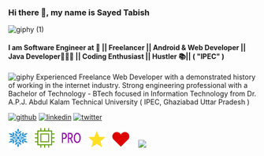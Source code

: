 ### Hi there 👋, my name is Sayed Tabish

![giphy (1)](https://user-images.githubusercontent.com/93794214/148047049-f5de1c15-e23d-4248-a3a5-d753cdd0e847.gif)

#### I am Software Engineer at 🎯 || Freelancer || Android & Web Developer || Java Developer👨🏻‍💻 || Coding Enthusiast || Hustler 📚|| ( "IPEC" )
![giphy](https://user-images.githubusercontent.com/93794214/148046685-ac708360-54ac-4f06-ad61-86771c2b897e.gif)
Experienced Freelance Web Developer with a demonstrated history of working in the internet industry. Strong engineering professional with a Bachelor of Technology - BTech focused in Information Technology from Dr. A.P.J. Abdul Kalam Technical University ( IPEC, Ghaziabad Uttar Pradesh )

[<img src='https://cdn.jsdelivr.net/npm/simple-icons@3.0.1/icons/github.svg' alt='github' height='40'>](https://github.com/https://github.com/SayedTabish72)  [<img src='https://cdn.jsdelivr.net/npm/simple-icons@3.0.1/icons/linkedin.svg' alt='linkedin' height='40'>](https://www.linkedin.com/in/https://www.linkedin.com/in/sayed-tabish//)  [<img src='https://cdn.jsdelivr.net/npm/simple-icons@3.0.1/icons/twitter.svg' alt='twitter' height='40'>](https://twitter.com/https://twitter.com/sayedtabish72)  

<a href='https://archiveprogram.github.com/'><img src='https://raw.githubusercontent.com/acervenky/animated-github-badges/master/assets/acbadge.gif' width='40' height='40'></a> <a 
href='https://docs.github.com/en/developers'><img src='https://raw.githubusercontent.com/acervenky/animated-github-badges/master/assets/devbadge.gif' width='40' height='40'></a> <a href='https://github.com/pricing'><img src='https://raw.githubusercontent.com/acervenky/animated-github-badges/master/assets/pro.gif' width='40' height='40'></a> <a href='https://stars.github.com/'><img src='https://raw.githubusercontent.com/acervenky/animated-github-badges/master/assets/starbadge.gif' width='35' height='35'></a> <a href='https://docs.github.com/en/github/supporting-the-open-source-community-with-github-sponsors'><img src='https://raw.githubusercontent.com/acervenky/animated-github-badges/master/assets/sponsorbadge.gif' width='35' height='35'></a> 
<img src="https://github-readme-stats.vercel.app/api?username=SayedTabish72&&show_icons=true&title_color=ffffff&icon_color=bb2acf&text_color=daf7dc&bg_color=151515">
